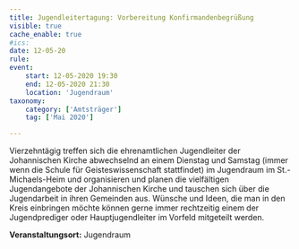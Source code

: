```yaml
---
title: Jugendleitertagung: Vorbereitung Konfirmandenbegrüßung
visible: true
cache_enable: true
#ics: 
date: 12-05-20
rule: 
event:
	start: 12-05-2020 19:30
	end: 12-05-2020 21:30
	location: 'Jugendraum'
taxonomy:
	category: ['Amtsträger']
	tag: ['Mai 2020']

---
```

Vierzehntägig treffen sich die ehrenamtlichen Jugendleiter der Johannischen Kirche abwechselnd an einem Dienstag und Samstag (immer wenn die Schule für Geisteswissenschaft stattfindet) im Jugendraum im St.-Michaels-Heim und organisieren und planen die vielfältigen Jugendangebote der Johannischen Kirche und tauschen sich über die Jugendarbeit in ihren Gemeinden aus. Wünsche und Ideen, die man in den Kreis einbringen möchte können gerne immer rechtzeitig einem der Jugendprediger oder Hauptjugendleiter im Vorfeld mitgeteilt werden.



**Veranstaltungsort:** Jugendraum

